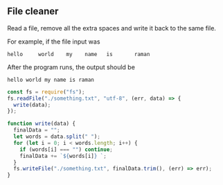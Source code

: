 ## File cleaner

Read a file, remove all the extra spaces and write it back to the same file.

For example, if the file input was

```
hello     world    my    name   is       raman
```

After the program runs, the output should be

```
hello world my name is raman
```

```javascript
const fs = require("fs");
fs.readFile("./something.txt", "utf-8", (err, data) => {
  write(data);
});

function write(data) {
  finalData = "";
  let words = data.split(" ");
  for (let i = 0; i < words.length; i++) {
    if (words[i] === "") continue;
    finalData += `${words[i]} `;
  }
  fs.writeFile("./something.txt", finalData.trim(), (err) => err);
}
```
